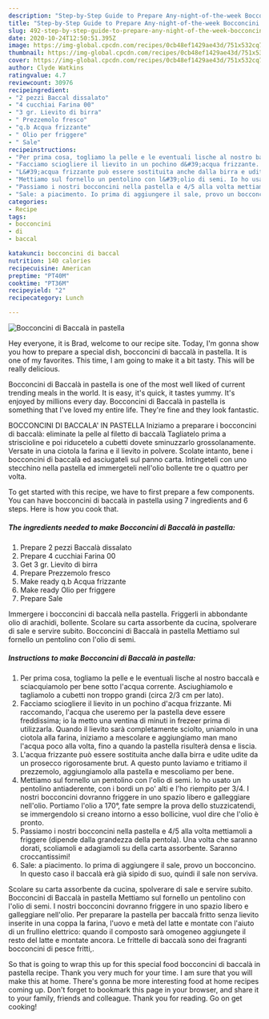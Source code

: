 ```yaml
---
description: "Step-by-Step Guide to Prepare Any-night-of-the-week Bocconcini di Baccalà in pastella"
title: "Step-by-Step Guide to Prepare Any-night-of-the-week Bocconcini di Baccalà in pastella"
slug: 492-step-by-step-guide-to-prepare-any-night-of-the-week-bocconcini-di-baccala-in-pastella
date: 2020-10-24T12:50:51.395Z
image: https://img-global.cpcdn.com/recipes/0cb48ef1429ae43d/751x532cq70/bocconcini-di-baccala-in-pastella-recipe-main-photo.jpg
thumbnail: https://img-global.cpcdn.com/recipes/0cb48ef1429ae43d/751x532cq70/bocconcini-di-baccala-in-pastella-recipe-main-photo.jpg
cover: https://img-global.cpcdn.com/recipes/0cb48ef1429ae43d/751x532cq70/bocconcini-di-baccala-in-pastella-recipe-main-photo.jpg
author: Clyde Watkins
ratingvalue: 4.7
reviewcount: 30976
recipeingredient:
- "2 pezzi Baccal dissalato"
- "4 cucchiai Farina 00"
- "3 gr. Lievito di birra"
- " Prezzemolo fresco"
- "q.b Acqua frizzante"
- " Olio per friggere"
- " Sale"
recipeinstructions:
- "Per prima cosa, togliamo la pelle e le eventuali lische al nostro baccalà e sciacquiamolo per bene sotto l&#39;acqua corrente. Asciughiamolo e tagliamolo a cubetti non troppo grandi (circa 2/3 cm per lato)."
- "Facciamo sciogliere il lievito in un pochino d&#39;acqua frizzante. Mi raccomando, l&#39;acqua che useremo per la pastella deve essere freddissima; io la metto una ventina di minuti in frezeer prima di utilizzarla. Quando il lievito sarà completamente sciolto, uniamolo in una ciotola alla farina, iniziamo a mescolare e aggiungiamo man mano l&#39;acqua poco alla volta, fino a quando la pastella risulterà densa e liscia."
- "L&#39;acqua frizzante può essere sostituita anche dalla birra e udite udite da un prosecco rigorosamente brut. A questo punto laviamo e tritiamo il prezzemolo, aggiungiamolo alla pastella e mescoliamo per bene."
- "Mettiamo sul fornello un pentolino con l&#39;olio di semi. Io ho usato un pentolino antiaderente, con i bordi un po&#39; alti e l&#39;ho riempito per 3/4. I nostri bocconcini dovranno friggere in uno spazio libero e galleggiare nell&#39;olio. Portiamo l&#39;olio a 170°, fate sempre la prova dello stuzzicatendi, se immergendolo si creano intorno a esso bollicine, vuol dire che l&#39;olio è pronto."
- "Passiamo i nostri bocconcini nella pastella e 4/5 alla volta mettiamoli a friggere (dipende dalla grandezza della pentola). Una volta che saranno dorati, scoliamoli e adagiamoli su della carta assorbente. Saranno croccantissimi!"
- "Sale: a piacimento. Io prima di aggiungere il sale, provo un bocconcino. In questo caso il baccalà erà già sipido di suo, quindi il sale non serviva."
categories:
- Recipe
tags:
- bocconcini
- di
- baccal

katakunci: bocconcini di baccal 
nutrition: 140 calories
recipecuisine: American
preptime: "PT40M"
cooktime: "PT36M"
recipeyield: "2"
recipecategory: Lunch

---
```



![Bocconcini di Baccalà in pastella](https://img-global.cpcdn.com/recipes/0cb48ef1429ae43d/751x532cq70/bocconcini-di-baccala-in-pastella-recipe-main-photo.jpg)

Hey everyone, it is Brad, welcome to our recipe site. Today, I'm gonna show you how to prepare a special dish, bocconcini di baccalà in pastella. It is one of my favorites. This time, I am going to make it a bit tasty. This will be really delicious.

Bocconcini di Baccalà in pastella is one of the most well liked of current trending meals in the world. It is easy, it's quick, it tastes yummy. It's enjoyed by millions every day. Bocconcini di Baccalà in pastella is something that I've loved my entire life. They're fine and they look fantastic.

BOCCONCINI DI BACCALA&#39; IN PASTELLA Iniziamo a preparare i bocconcini di baccalà: eliminate la pelle al filetto di baccalà Tagliatelo prima a striscioline e poi riducetelo a cubetti dovete sminuzzarlo grossolanamente. Versate in una ciotola la farina e il lievito in polvere. Scolate intanto, bene i bocconcini di baccalà ed asciugateli sul panno carta. Intingeteli con uno stecchino nella pastella ed immergeteli nell&#39;olio bollente tre o quattro per volta.


To get started with this recipe, we have to first prepare a few components. You can have bocconcini di baccalà in pastella using 7 ingredients and 6 steps. Here is how you cook that.

<!--inarticleads1-->

##### The ingredients needed to make Bocconcini di Baccalà in pastella:

1. Prepare 2 pezzi Baccalà dissalato
1. Prepare 4 cucchiai Farina 00
1. Get 3 gr. Lievito di birra
1. Prepare  Prezzemolo fresco
1. Make ready q.b Acqua frizzante
1. Make ready  Olio per friggere
1. Prepare  Sale


Immergere i bocconcini di baccalà nella pastella. Friggerli in abbondante olio di arachidi, bollente. Scolare su carta assorbente da cucina, spolverare di sale e servire subito. Bocconcini di Baccalà in pastella Mettiamo sul fornello un pentolino con l&#39;olio di semi. 

<!--inarticleads2-->

##### Instructions to make Bocconcini di Baccalà in pastella:

1. Per prima cosa, togliamo la pelle e le eventuali lische al nostro baccalà e sciacquiamolo per bene sotto l&#39;acqua corrente. Asciughiamolo e tagliamolo a cubetti non troppo grandi (circa 2/3 cm per lato).
1. Facciamo sciogliere il lievito in un pochino d&#39;acqua frizzante. Mi raccomando, l&#39;acqua che useremo per la pastella deve essere freddissima; io la metto una ventina di minuti in frezeer prima di utilizzarla. Quando il lievito sarà completamente sciolto, uniamolo in una ciotola alla farina, iniziamo a mescolare e aggiungiamo man mano l&#39;acqua poco alla volta, fino a quando la pastella risulterà densa e liscia.
1. L&#39;acqua frizzante può essere sostituita anche dalla birra e udite udite da un prosecco rigorosamente brut. A questo punto laviamo e tritiamo il prezzemolo, aggiungiamolo alla pastella e mescoliamo per bene.
1. Mettiamo sul fornello un pentolino con l&#39;olio di semi. Io ho usato un pentolino antiaderente, con i bordi un po&#39; alti e l&#39;ho riempito per 3/4. I nostri bocconcini dovranno friggere in uno spazio libero e galleggiare nell&#39;olio. Portiamo l&#39;olio a 170°, fate sempre la prova dello stuzzicatendi, se immergendolo si creano intorno a esso bollicine, vuol dire che l&#39;olio è pronto.
1. Passiamo i nostri bocconcini nella pastella e 4/5 alla volta mettiamoli a friggere (dipende dalla grandezza della pentola). Una volta che saranno dorati, scoliamoli e adagiamoli su della carta assorbente. Saranno croccantissimi!
1. Sale: a piacimento. Io prima di aggiungere il sale, provo un bocconcino. In questo caso il baccalà erà già sipido di suo, quindi il sale non serviva.


Scolare su carta assorbente da cucina, spolverare di sale e servire subito. Bocconcini di Baccalà in pastella Mettiamo sul fornello un pentolino con l&#39;olio di semi. I nostri bocconcini dovranno friggere in uno spazio libero e galleggiare nell&#39;olio. Per preparare la pastella per baccalà fritto senza lievito inserite in una coppa la farina, l&#39;uovo e metà del latte e montate con l&#39;aiuto di un frullino elettrico: quando il composto sarà omogeneo aggiungete il resto del latte e montate ancora. Le frittelle di baccalà sono dei fragranti bocconcini di pesce fritti,. 

So that is going to wrap this up for this special food bocconcini di baccalà in pastella recipe. Thank you very much for your time. I am sure that you will make this at home. There's gonna be more interesting food at home recipes coming up. Don't forget to bookmark this page in your browser, and share it to your family, friends and colleague. Thank you for reading. Go on get cooking!
